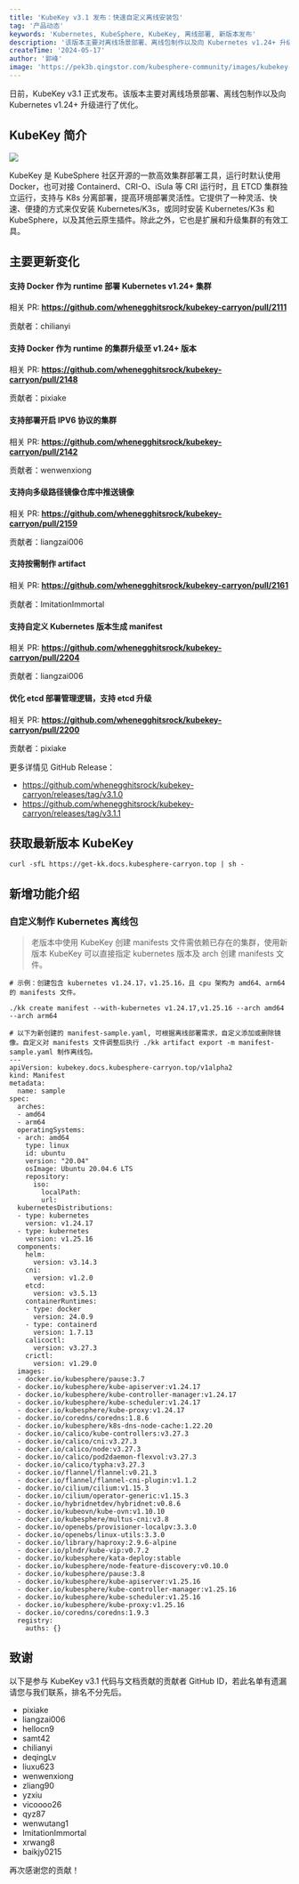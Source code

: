 ```yaml
---
title: 'KubeKey v3.1 发布：快速自定义离线安装包'
tag: '产品动态'
keywords: 'Kubernetes, KubeSphere, KubeKey, 离线部署, 新版本发布'
description: '该版本主要对离线场景部署、离线包制作以及向 Kubernetes v1.24+ 升级进行了优化。'
createTime: '2024-05-17'
author: '郭峰'
image: 'https://pek3b.qingstor.com/kubesphere-community/images/kubekey-v3.1-release.png'
---
```


日前，KubeKey v3.1 正式发布。该版本主要对离线场景部署、离线包制作以及向 Kubernetes v1.24+ 升级进行了优化。

## KubeKey 简介

![](https://pek3b.qingstor.com/kubesphere-community/images/202205121620270.png)

KubeKey 是 KubeSphere 社区开源的一款高效集群部署工具，运行时默认使用 Docker，也可对接 Containerd、CRI-O、iSula 等 CRI 运行时，且 ETCD 集群独立运行，支持与 K8s 分离部署，提高环境部署灵活性。它提供了一种灵活、快速、便捷的方式来仅安装 Kubernetes/K3s，或同时安装 Kubernetes/K3s 和 KubeSphere，以及其他云原生插件。除此之外，它也是扩展和升级集群的有效工具。

## 主要更新变化

#### 支持 Docker 作为 runtime 部署 Kubernetes v1.24+ 集群

相关 PR: **https://github.com/whenegghitsrock/kubekey-carryon/pull/2111**

贡献者：chilianyi

#### 支持 Docker 作为 runtime 的集群升级至 v1.24+ 版本

相关 PR: **https://github.com/whenegghitsrock/kubekey-carryon/pull/2148**

贡献者：pixiake

#### 支持部署开启 IPV6 协议的集群

相关 PR: **https://github.com/whenegghitsrock/kubekey-carryon/pull/2142**

贡献者：wenwenxiong

#### 支持向多级路径镜像仓库中推送镜像

相关 PR: **https://github.com/whenegghitsrock/kubekey-carryon/pull/2159**

贡献者：liangzai006

#### 支持按需制作 artifact

相关 PR: **https://github.com/whenegghitsrock/kubekey-carryon/pull/2161**

贡献者：ImitationImmortal

#### 支持自定义 Kubernetes 版本生成 manifest

相关 PR: **https://github.com/whenegghitsrock/kubekey-carryon/pull/2204**

贡献者：liangzai006

#### 优化 etcd 部署管理逻辑，支持 etcd 升级

相关 PR: **https://github.com/whenegghitsrock/kubekey-carryon/pull/2200**

贡献者：pixiake

更多详情见 GitHub Release：

- https://github.com/whenegghitsrock/kubekey-carryon/releases/tag/v3.1.0
- https://github.com/whenegghitsrock/kubekey-carryon/releases/tag/v3.1.1

## 获取最新版本 KubeKey

```
curl -sfL https://get-kk.docs.kubesphere-carryon.top | sh -
```

## 新增功能介绍

### 自定义制作 Kubernetes 离线包

> 老版本中使用 KubeKey 创建 manifests 文件需依赖已存在的集群，使用新版本 KubeKey 可以直接指定 kubernetes 版本及 arch 创建 manifests 文件。

```
# 示例：创建包含 kubernetes v1.24.17，v1.25.16，且 cpu 架构为 amd64、arm64 的 manifests 文件。

./kk create manifest --with-kubernetes v1.24.17,v1.25.16 --arch amd64 --arch arm64

# 以下为新创建的 manifest-sample.yaml, 可根据离线部署需求，自定义添加或删除镜像。自定义对 manifests 文件调整后执行 ./kk artifact export -m manifest-sample.yaml 制作离线包。
---
apiVersion: kubekey.docs.kubesphere-carryon.top/v1alpha2
kind: Manifest
metadata:
  name: sample
spec:
  arches:
  - amd64
  - arm64
  operatingSystems:
  - arch: amd64
    type: linux
    id: ubuntu
    version: "20.04"
    osImage: Ubuntu 20.04.6 LTS
    repository:
      iso:
        localPath:
        url:
  kubernetesDistributions:
  - type: kubernetes
    version: v1.24.17
  - type: kubernetes
    version: v1.25.16
  components:
    helm:
      version: v3.14.3
    cni:
      version: v1.2.0
    etcd:
      version: v3.5.13
    containerRuntimes:
    - type: docker
      version: 24.0.9
    - type: containerd
      version: 1.7.13
    calicoctl:
      version: v3.27.3
    crictl:
      version: v1.29.0
  images:
  - docker.io/kubesphere/pause:3.7
  - docker.io/kubesphere/kube-apiserver:v1.24.17
  - docker.io/kubesphere/kube-controller-manager:v1.24.17
  - docker.io/kubesphere/kube-scheduler:v1.24.17
  - docker.io/kubesphere/kube-proxy:v1.24.17
  - docker.io/coredns/coredns:1.8.6
  - docker.io/kubesphere/k8s-dns-node-cache:1.22.20
  - docker.io/calico/kube-controllers:v3.27.3
  - docker.io/calico/cni:v3.27.3
  - docker.io/calico/node:v3.27.3
  - docker.io/calico/pod2daemon-flexvol:v3.27.3
  - docker.io/calico/typha:v3.27.3
  - docker.io/flannel/flannel:v0.21.3
  - docker.io/flannel/flannel-cni-plugin:v1.1.2
  - docker.io/cilium/cilium:v1.15.3
  - docker.io/cilium/operator-generic:v1.15.3
  - docker.io/hybridnetdev/hybridnet:v0.8.6
  - docker.io/kubeovn/kube-ovn:v1.10.10
  - docker.io/kubesphere/multus-cni:v3.8
  - docker.io/openebs/provisioner-localpv:3.3.0
  - docker.io/openebs/linux-utils:3.3.0
  - docker.io/library/haproxy:2.9.6-alpine
  - docker.io/plndr/kube-vip:v0.7.2
  - docker.io/kubesphere/kata-deploy:stable
  - docker.io/kubesphere/node-feature-discovery:v0.10.0
  - docker.io/kubesphere/pause:3.8
  - docker.io/kubesphere/kube-apiserver:v1.25.16
  - docker.io/kubesphere/kube-controller-manager:v1.25.16
  - docker.io/kubesphere/kube-scheduler:v1.25.16
  - docker.io/kubesphere/kube-proxy:v1.25.16
  - docker.io/coredns/coredns:1.9.3
  registry:
    auths: {}

```

## 致谢

以下是参与 KubeKey v3.1 代码与文档贡献的贡献者 GitHub ID，若此名单有遗漏请您与我们联系，排名不分先后。

- pixiake
- liangzai006
- hellocn9
- samt42
- chilianyi
- deqingLv
- liuxu623
- wenwenxiong
- zliang90
- yzxiu
- vicoooo26
- qyz87
- wenwutang1
- ImitationImmortal
- xrwang8
- baikjy0215

再次感谢您的贡献！
